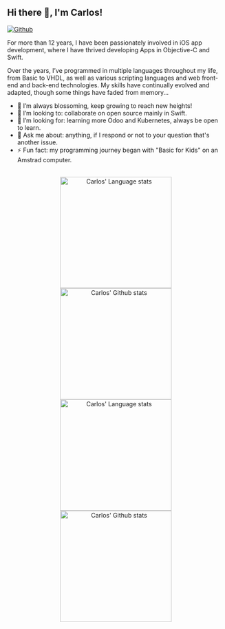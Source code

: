 ## Hi there 👋, I'm Carlos! 

[![Github](https://img.shields.io/github/followers/carlos-evolutive?label=Follow&style=social)](https://github.com/carlos-evolutive)
<br/>

<p>
For more than 12 years, I have been passionately involved in iOS app development, where I have thrived developing Apps in Objective-C and Swift. 
</p>
<p>
Over the years, I’ve programmed in multiple languages throughout my life, from Basic to VHDL, as well as various scripting languages and web front-end and back-end technologies. My skills have continually evolved and adapted, though some things have faded from memory... 
</p>

- 🌱 I’m always blossoming, keep growing to reach new heights!
- 👯 I’m looking to: collaborate on open source mainly in Swift.
- 🤔 I’m looking for: learning more Odoo and Kubernetes, always be open to learn.
- 💬 Ask me about: anything, if I respond or not to your question that's another issue.
- ⚡ Fun fact: my programming journey began with "Basic for Kids" on an Amstrad computer.

<br/>

<!-- Light Mode -->
<div align="center"> 
<a href="https://github.com/carlos-evolutive?tab=repositories#gh-light-mode-only">
<img height=259 src="https://github-readme-stats-one-alpha-11.vercel.app/api/top-langs/?username=carlos-evolutive&layout=compact&langs_count=12&hide_border=true&role=owner,collaborator&theme=default#gh-light-mode-only" alt="Carlos' Language stats" />
</a>
<a href="https://github.com/carlos-evolutive?tab=repositories#gh-light-mode-only">
<img height=259 src="https://github-readme-stats-one-alpha-11.vercel.app/api?username=carlos-evolutive&show_icons=true&line_height=28&hide_border=true&card_width=347&include_all_commits=true&role=owner,collaborator&show=reviews,discussions_answered&rank_icon=percentile&exclude_repo=github-readme-stats&theme=default#gh-light-mode-only" alt="Carlos' Github stats" />
</a>
</div>

<!-- Dark Mode -->
<div align="center"> 
<a href="https://github.com/carlos-evolutive?tab=repositories#gh-dark-mode-only">
<img height=259 src="https://github-readme-stats-one-alpha-11.vercel.app/api/top-langs/?username=carlos-evolutive&layout=compact&langs_count=12&hide_border=true&role=owner,collaborator&theme=dark&bg_color=000000#gh-dark-mode-only" alt="Carlos' Language stats" />
</a>
<a href="https://github.com/carlos-evolutive?tab=repositories#gh-dark-mode-only">
<img height=259 src="https://github-readme-stats-one-alpha-11.vercel.app/api?username=carlos-evolutive&show_icons=true&line_height=28&hide_border=true&card_width=347&include_all_commits=true&role=owner,collaborator&show=reviews,discussions_answered&rank_icon=percentile&exclude_repo=github-readme-stats&theme=dark&g_color=000000#gh-dark-mode-only" alt="Carlos' Github stats" />
</a>
</div>

<br/>
